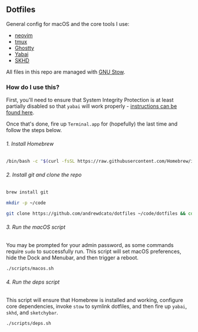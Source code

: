 ## Dotfiles

General config for macOS and the core tools I use:

* [neovim](https://github.com/neovim/neovim)
* [tmux](https://github.com/tmux/tmux)
* [Ghostty](https://github.com/ghostty-org/ghostty)
* [Yabai](https://github.com/koekeishiya/yabai)
* [SKHD](https://github.com/koekeishiya/skhd)

All files in this repo are managed with [GNU Stow](https://www.gnu.org/software/stow/manual/stow.html).

### How do I use this?
First, you'll need to ensure that System Integrity Protection is at least partially disabled so that `yabai` will work properly - [instructions can be found here](https://github.com/koekeishiya/yabai/wiki/Disabling-System-Integrity-Protection).

Once that's done, fire up `Terminal.app` for (hopefully) the last time and follow the steps below.

###### 1. Install Homebrew
```bash
/bin/bash -c "$(curl -fsSL https://raw.githubusercontent.com/Homebrew/install/HEAD/install.sh)"
```

###### 2. Install git and clone the repo

```bash
brew install git

mkdir -p ~/code

git clone https://github.com/andrewdcato/dotfiles ~/code/dotfiles && cd ~/code/dotfiles
```

###### 3. Run the macOS script
You may be prompted for your admin password, as some commands require `sudo` to successfully run. This script will set macOS preferences, hide the Dock and Menubar,  and then trigger a reboot.
```bash
./scripts/macos.sh
```

###### 4. Run the deps script
This script will ensure that Homebrew is installed and working, configure core dependencies, invoke `stow` to symlink dotfiles, and then fire up `yabai`, `skhd`, and `sketchybar`.
```bash
./scripts/deps.sh
```

